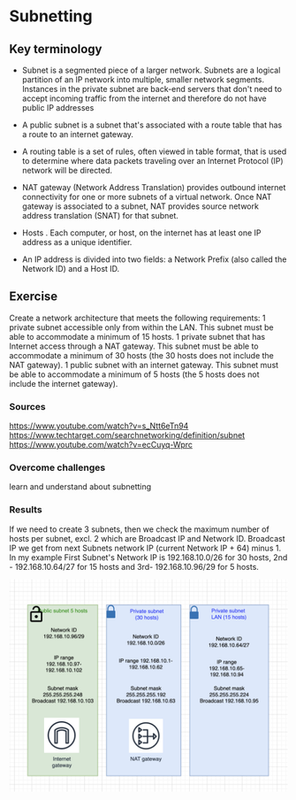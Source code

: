 # Subnetting
 

## Key terminology

* Subnet is a segmented piece of a larger network. Subnets are a logical partition of an IP network into multiple, smaller network segments.  
Instances in the private subnet are back-end servers that don't need to accept incoming traffic from the internet and therefore do not have public IP addresses

* A public subnet is a subnet that's associated with a route table that has a route to an internet gateway.

* A routing table is a set of rules, often viewed in table format, that is used to determine where data packets traveling over an Internet Protocol (IP) network will be directed.

* NAT gateway (Network Address Translation) provides outbound internet connectivity for one or more subnets of a virtual network. Once NAT gateway is associated to a subnet, NAT provides source network address translation (SNAT) for that subnet. 

* Hosts . Each computer, or host, on the internet has at least one IP address as a unique identifier.

* An IP address is divided into two fields: a Network Prefix (also called the Network ID) and a Host ID.

## Exercise

Create a network architecture that meets the following requirements:
1 private subnet accessible only from within the LAN. This subnet must be able to accommodate a minimum of 15 hosts.
1 private subnet that has Internet access through a NAT gateway. This subnet must be able to accommodate a minimum of 30 hosts (the 30 hosts does not include the NAT gateway).
1 public subnet with an internet gateway. This subnet must be able to accommodate a minimum of 5 hosts (the 5 hosts does not include the internet gateway).


### Sources

https://www.youtube.com/watch?v=s_Ntt6eTn94
https://www.techtarget.com/searchnetworking/definition/subnet
https://www.youtube.com/watch?v=ecCuyq-Wprc


### Overcome challenges

learn and understand about subnetting

### Results

If we need to create 3 subnets, then we check the maximum number of hosts per subnet, excl. 2 which are Broadcast IP and Network ID.
Broadcast IP we get from next Subnets network IP (current Network IP + 64) minus 1. 
In my example First Subnet's Network IP is 192.168.10.0/26 for 30 hosts, 2nd - 192.168.10.64/27 for 15 hosts and 3rd- 192.168.10.96/29 for 5 hosts.

![Screenshot](https://github.com/Techgrounds-Cloud-9/cloud-9-elenageller/blob/main/00_includes/NTW-06-01.png)


